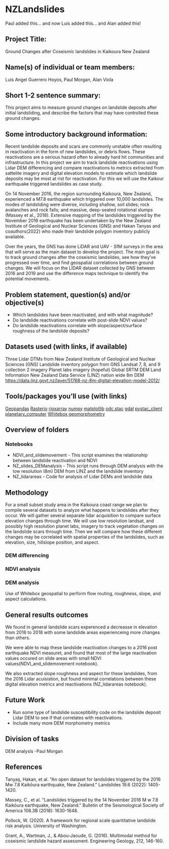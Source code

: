 # NZLandslides

Paul added this... and now Luis added this... and Alan added this!


## Project Title:  

Ground Changes after Coseismic landslides in Kaikoura New Zealand

## Name(s) of individual or team members: 

Luis Angel Guerrero Hoyos, Paul Morgan, Alan Viola

## Short 1-2 sentence summary: 

This project aims to measure ground changes on landslide deposits after initial landsliding, and describe the factors that may have controlled these ground changes. 

## Some introductory background information: 
Recent landslide deposits and scars are commonly unstable often resulting in reactivation in the form of new landslides, or debris flows. These reactivations are a serious hazard often to already hard hit communities and infrastructure. In this project we aim to track landslide reactivations using Lidar DEM differencing and compare reactivations to metrics extracted from sattelite imagery and digital elevation models to estimate which landslide deposits may be most at rist for reactivation. For this we will use the Kaikour earthquake triggered landslides as case study.

On 14 November 2016, the region surrounding Kaikoura, New Zealand, experienced a M7.8 earthquake which triggered over 10,000 landslides. The modes of landsliding were diverse, including shallow, soil slides; rock avalanches and rock falls; and massive, deep-seated rotational slumps (Massey et al., 2018). Extensive mapping of the landslides triggered by the November 2016 earthquake has been undertaken by the New Zealand Institute of Geological and Nuclear Sciences (GNS) and Hakan Tanyas and coauthors(2022) who made their landslide polygon inventory publicly available.

Over the years, the GNS has done LiDAR and UAV - SfM surveys in the area that will serve as the main dataset to develop the project. The main goal is to track ground changes after the coseismic landslides, see how they’ve progressed over time, and find geospatial correlations between ground changes. We will focus on the LIDAR dataset collected by GNS between 2016 and 2019 and use the difference maps technique to identify the potential movements.


## Problem statement, question(s) and/or objective(s)

- Which landslides have been reactivated, and with what magnitude?
- Do landslide reactivations correlate with post-slide NDVI values?
- Do landslide reactivations correlate with slope/aspect/surface roughness of the landslide deposits?


## Datasets used (with links, if available)

Three Lidar DTMs from New Zealand Institute of Geological and Nuclear Sciences (GNS)
Landslide inventory polygon from GNS
Landsat 7, 8, and 9 collection 2 imagery
Planet labs imagery (hopeful)
Global SRTM DEM
Land Information New Zealand Data Service (LINZ) nation wide 8m DEM
https://data.linz.govt.nz/layer/51768-nz-8m-digital-elevation-model-2012/



## Tools/packages you’ll use (with links)
[Geopandas](https://github.com/geopandas/geopandas)
[Rasterio](https://github.com/rasterio/rasterio)
[rioxarray](https://github.com/corteva/rioxarray)
[numpy](https://github.com/numpy/numpy)
[matplotlib](https://github.com/matplotlib/matplotlib)
[odc.stac](https://github.com/opendatacube/odc-stac)
[gdal](https://github.com/OSGeo/gdal)
[pystac_client](https://github.com/stac-utils/pystac-client)
[planetary_computer](https://pypi.org/project/planetary-computer/)
[Whitebox geomorphometry](https://www.whiteboxgeo.com/)


## Overview of folders

### Notebooks
- NDVI_and_slidemovement - This script examines the relationship between landslide reactivation and NDVI
- NZ_slides_DEManalysis - This script runs through DEM analysis with the low resolution (8m) DEM from LINZ and the landslide inventory
- NZ_lidarareas - Code for analysis of Lidar DEMs and landslide data


## Methodology
For a small subset study area in the Kaikoura coast range we plan to compile several datasets to analyze what happens to landslides after they occur. We will gather several separate lidar acquisition to compare surface elevation changes through time. We will use low resolution landsat, and possibly high resolution planet labs, imagery to track vegetation changes on the landslide scars through time. Then we will compare how these different changes may be correlated with spatial properties of the landslides, such as elevation, size, hillslope position, and aspect. 

### DEM differencing


### NDVI analysis


### DEM analysis
Use of Whitebox geospatial to perform flow routing, roughness, slope, and aspect calculations. 


## General results outcomes

We found in general landslide scars experenced a decreasse in elevation from 2016 to 2018 with some landslide areas experienceing more changes than others.

We were able to map these landslide reactivation changes to a 2016 post earthquake NDVI measuret, and found that most of the large reactivation values occured on slide areas with small NDVI values(NDVI_and_slidemovement notebook). 

We also extracted slope roughness and aspect for these landslides, from the 2016 Lidar acuisistion, but found minimal correlations between these digital elevation metrics and reactivations (NZ_lidarareas notebook). 


## Future Work

- Run some type of landslide susceptibility code on the landslide deposit Lidar DEM to see if that correlates with reactivations. 
- Include many more DEM morphometry metrics

## Division of tasks

DEM analysis -Paul Morgan

## References


Tanyaş, Hakan, et al. "An open dataset for landslides triggered by the 2016 Mw 7.8 Kaikōura earthquake, New Zealand." Landslides 19.6 (2022): 1405-1420.

Massey, C., et al. "Landslides triggered by the 14 November 2016 M w 7.8 Kaikōura earthquake, New Zealand." Bulletin of the Seismological Society of America 108.3B (2018): 1630-1648.     

Pollock, W. (2020). A framework for regional scale quantitative landslide risk analysis. University of Washington.     

Grant, A., Wartman, J., & Abou-Jaoude, G. (2016). Multimodal method for coseismic landslide hazard assessment. Engineering Geology, 212, 146-160.     




